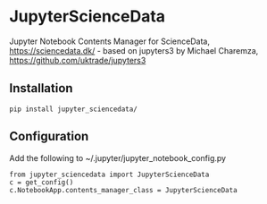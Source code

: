 # JupyterScienceData

Jupyter Notebook Contents Manager for ScienceData, https://sciencedata.dk/ - based on jupyters3 by Michael Charemza, https://github.com/uktrade/jupyters3

## Installation

```
pip install jupyter_sciencedata/
```

## Configuration

Add the following to ~/.jupyter/jupyter_notebook_config.py

```
from jupyter_sciencedata import JupyterScienceData
c = get_config()
c.NotebookApp.contents_manager_class = JupyterScienceData
```